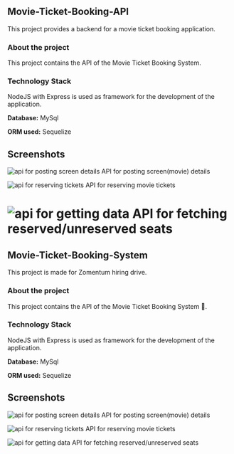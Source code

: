## Movie-Ticket-Booking-API
This project provides a backend for a movie ticket booking application.

### About the project
This project contains the API of the Movie Ticket Booking System.

### Technology Stack
NodeJS with Express is used as framework for the development of the application. 

**Database:** MySql

**ORM used:** Sequelize

## Screenshots

![api for posting screen details](https://user-images.githubusercontent.com/20878070/46921575-c05f5380-d01a-11e8-9ada-e8b1a25ee54c.png)
API for posting screen(movie) details

![api for reserving tickets](https://user-images.githubusercontent.com/20878070/46921574-bfc6bd00-d01a-11e8-993d-b60434267a99.png)
API for reserving movie tickets

![api for getting data](https://user-images.githubusercontent.com/20878070/46921573-bfc6bd00-d01a-11e8-972d-460fc66dbe5c.png)
API for fetching reserved/unreserved seats
=======
## Movie-Ticket-Booking-System
This project is made for Zomentum hiring drive. 

### About the project
This project contains the API of the Movie Ticket Booking System :ticket:.

### Technology Stack
NodeJS with Express is used as framework for the development of the application. 

**Database:** MySql

**ORM used:** Sequelize

## Screenshots

![api for posting screen details](https://user-images.githubusercontent.com/20878070/46921575-c05f5380-d01a-11e8-9ada-e8b1a25ee54c.png)
API for posting screen(movie) details

![api for reserving tickets](https://user-images.githubusercontent.com/20878070/46921574-bfc6bd00-d01a-11e8-993d-b60434267a99.png)
API for reserving movie tickets

![api for getting data](https://user-images.githubusercontent.com/20878070/46921573-bfc6bd00-d01a-11e8-972d-460fc66dbe5c.png)
API for fetching reserved/unreserved seats

